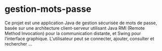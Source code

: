 # gestion-mots-passe
Ce projet est une application Java de gestion sécurisée de mots de passe, basée sur une architecture client-serveur utilisant Java RMI (Remote Method Invocation) pour la communication distante, et Swing pour l’interface graphique.  L'utilisateur peut se connecter, ajouter, consulter et rechercher ...
